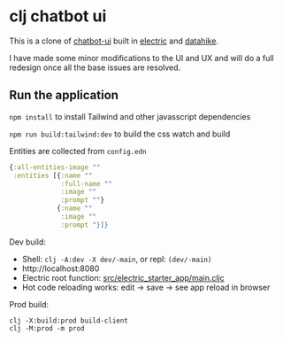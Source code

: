 # clj chatbot ui

This is a clone of [chatbot-ui](https://github.com/mckaywrigley/chatbot-ui) built in [electric](https://github.com/hyperfiddle/electric) and [datahike](https://github.com/replikativ/datahike).

I have made some minor modifications to the UI and UX and will do a full redesign once all the base issues are resolved.

## Run the application

`npm install` to install Tailwind and other javasscript dependencies

`npm run build:tailwind:dev` to build the css watch and build

Entities are collected from `config.edn`  

```clojure
{:all-entities-image ""
 :entities [{:name ""
             :full-name ""
             :image ""
             :prompt ""}
            {:name ""
             :image ""
             :prompt "}]}
```

Dev build:

* Shell: `clj -A:dev -X dev/-main`, or repl: `(dev/-main)`
* http://localhost:8080
* Electric root function: [src/electric_starter_app/main.cljc](src/electric_starter_app/main.cljc)
* Hot code reloading works: edit -> save -> see app reload in browser

Prod build:

```shell
clj -X:build:prod build-client
clj -M:prod -m prod
```
